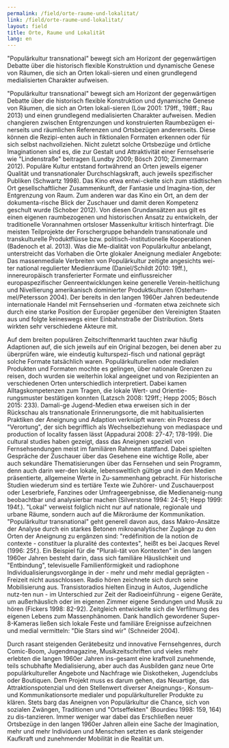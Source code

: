```yaml
---
permalink: /field/orte-raume-und-lokalitat/
link: /field/orte-raume-und-lokalitat/
layout: field
title: Orte, Raume und Lokalität
lang: en
---
```


"Populärkultur transnational" bewegt sich am Horizont der gegenwärtigen Debatte über die historisch flexible Konstruktion und dynamische Genese von Räumen, die sich an Orten lokali-sieren und einen grundlegend medialisierten Charakter aufweisen.
<!-- more -->

"Populärkultur transnational" bewegt sich am Horizont der gegenwärtigen Debatte über die historisch flexible Konstruktion und dynamische Genese von Räumen, die sich an Orten lokali-sieren (Löw 2001: 179ff., 198ff.; Rau 2013) und einen grundlegend medialisierten Charakter aufweisen. Medien changieren zwischen Entgrenzungen und konstruierten Raumbezügen ei-nerseits und räumlichen Referenzen und Ortsbezügen andererseits. Diese können die Rezipi-enten auch in fiktionalen Formaten erkennen oder für sich selbst nachvollziehen. Nicht zuletzt solche Ortsbezüge und örtliche Imaginationen sind es, die zur Gestalt und Attraktivität einer Fernsehserie wie "Lindenstraße" beitragen (Lundby 2009; Bösch 2010; Zimmermann 2012). Populäre Kultur entstand fortwährend an Orten jeweils eigener Qualität und transnationaler Durchschlagskraft, auch jeweils spezifischer Publiken (Schwartz 1998). Das Kino etwa entwi-ckelte sich zum städtischen Ort gesellschaftlicher Zusammenkunft, der Fantasie und Imagina-tion, der Entgrenzung von Raum. Zum anderen war das Kino ein Ort, an dem der dokumenta-rische Blick der Zuschauer und damit deren Kompetenz geschult wurde (Schober 2012). Von diesen Grundansätzen aus gilt es einen eigenen raumbezogenen und historischen Ansatz zu entwickeln, der traditionelle Vorannahmen ortsloser Massenkultur kritisch hinterfragt. 
Die meisten Teilprojekte der Forschergruppe behandeln transnationale und transkulturelle Produktflüsse bzw. politisch-institutionelle Kooperationen (Badenoch et al. 2013). Was die Me-dialität von Populärkultur anbelangt, unterstreicht das Vorhaben die Orte glokaler Aneignung medialer Angebote: Das massenmediale Verbreiten von Populärkultur zeitigte angesichts wei-ter national regulierter Medienräume (Daniel/Schildt 2010: 19ff.), innereuropäisch transferierter Formate und einflussreicher europaspezifischer Genreentwicklungen keine generelle Verein-heitlichung und Nivellierung amerikanisch dominierter Produktkulturen (Osterham-mel/Petersson 2004). Der bereits in den langen 1960er Jahren bedeutende internationale Handel mit Fernsehserien und -formaten etwa zeichnete sich durch eine starke Position der Europäer gegenüber den Vereinigten Staaten aus und folgte keineswegs einer Einbahnstraße der Distribution. Stets wirkten sehr verschiedene Akteure mit. 


Auf dem breiten populären Zeitschriftenmarkt tauchten zwar häufig Adaptionen auf, die sich jeweils auf ein Original bezogen, bei denen aber zu überprüfen wäre, wie eindeutig kulturspezi-fisch und national geprägt solche Formate tatsächlich waren. Populärkulturellen oder medialen Produkten und Formaten mochte es gelingen, über nationale Grenzen zu reisen, doch wurden sie weiterhin lokal angeeignet und von Rezipienten an verschiedenen Orten unterschiedlich interpretiert. Dabei kamen Alltagskompetenzen zum Tragen, die lokale Wert- und Orientie-rungsmuster bestätigen konnten (Latzsch 2008: 129ff.; Hepp 2005; Bösch 2015: 233). Damali-ge Jugend-Medien etwa erweisen sich in der Rückschau als transnationale Erinnerungsorte, die mit habitualisierten Praktiken der Aneignung und Adaption verknüpft waren: ein Prozess der "Verortung", der sich begrifflich als Wechselbeziehung von mediaspace und production of locality fassen lässt (Appadurai 2008: 27-47; 178-199). Die cultural studies haben gezeigt, dass das Aneignen speziell von Fernsehsendungen meist im familiären Rahmen stattfand. Dabei spielten Gespräche der Zuschauer über das Gesehene eine wichtige Rolle, aber auch sekundäre Thematisierungen über das Fernsehen und sein Programm, denn auch darin wer-den lokale, lebensweltlich gültige und in den Medien präsentierte, allgemeine Werte in Zu-sammenhang gebracht. Für historische Studien wiederum sind es tertiäre Texte wie Zuhörer- und Zuschauerpost oder Leserbriefe, Fanzines oder Umfrageergebnisse, die Medienaneig-nung beobachtbar und analysierbar machen (Silverstone 1994: 24-51; Hepp 1999: 194f.). 
"Lokal" verweist folglich nicht nur auf nationale, regionale und urbane Räume, sondern auch auf die Mikroräume der Kommunikation. "Populärkultur transnational" geht generell davon aus, dass Makro-Ansätze der Analyse durch ein starkes Betonen mikroanalytischer Zugänge zu den Orten der Aneignung zu ergänzen sind: "redéfinition de la notion de contexte - constituer la pluralité des contextes", heißt es bei Jacques Revel (1996: 25f.). Ein Beispiel für die "Plurali-tät von Kontexten" in den langen 1960er Jahren besteht darin, dass sich familiäre Häuslichkeit und "Entbindung", televisuelle Familienförmigkeit und radiophone Individualisierungsvorgänge in der - mehr und mehr medial geprägten - Freizeit nicht ausschlossen. Radio hören zeichnete sich durch seine Mobilisierung aus. Transistoradios hielten Einzug in Autos, Jugendliche nutz-ten nun - im Unterschied zur Zeit der Radioeinführung - eigene Geräte, um außerhäuslich oder im eigenen Zimmer eigene Sendungen und Musik zu hören (Fickers 1998: 82-92). Zeitgleich entwickelte sich die Verfilmung des eigenen Lebens zum Massenphänomen. Dank handlich gewordener Super-8-Kameras ließen sich lokale Feste und familiäre Ereignisse aufzeichnen und medial vermitteln: "Die Stars sind wir" (Schneider 2004). 


Durch rasant steigenden Gerätebesitz und innovative Fernsehgenres, durch Comic-Boom, Jugendmagazine, Musikzeitschriften und vieles mehr erlebten die langen 1960er Jahren ins-gesamt eine kraftvoll zunehmende, teils schubhafte Medialisierung, aber auch das Ausbilden ganz neue Orte populärkultureller Angebote und Nachfrage wie Diskotheken, Jugendclubs oder Boutiquen. Dem Projekt muss es darum gehen, das Neuartige, das Attraktionspotenzial und den Stellenwert diverser Aneignungs-, Konsum- und Kommunikationsorte medialer und populärkultureller Produkte zu klären. Stets barg das Aneignen von Populärkultur die Chance, sich von sozialen Zwängen, Traditionen und "Ortseffekten" (Bourdieu 1998: 159, 164) zu dis-tanzieren. Immer weniger war dabei das Erschließen neuer Ortsbezüge in den langen 1960er Jahren allein eine Sache der Imagination, mehr und mehr Individuen und Menschen setzten es dank steigender Kaufkraft und zunehmender Mobilität in die Realität um.
